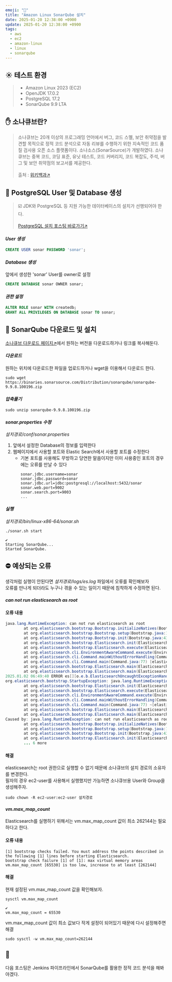 ```yaml
---
emoji: "🔎"
title: "Amazon Linux SonarQube 설치"
date: 2025-01-20 12:38:00 +0900
update: 2025-01-20 12:38:00 +0900
tags:
  - aws
  - ec2
  - amazon-linux
  - linux
  - sonarqube
---
```


## ☀️ 테스트 환경
> - Amazon Linux 2023 (EC2)
> - OpenJDK 17.0.2
> - PostgreSQL 17.2
> - SonarQube 9.9 LTA 

## ✋ 소나큐브란?
> 소나큐브는 20개 이상의 프로그래밍 언어에서 버그, 코드 스멜, 보안 취약점을 발견할 목적으로 정적 코드 분석으로 자동 리뷰를 수행하기 위한 지속적인 코드 품질 검사용 오픈 소스 플랫폼이다. 소나소스(SonarSource)가 개발하였다. 소나큐브는 중복 코드, 코딩 표준, 유닛 테스트, 코드 커버리지, 코드 복잡도, 주석, 버그 및 보안 취약점의 보고서를 제공한다.
> <br/>
> <br/>
> 출처 : [위키백과↗](https://ko.wikipedia.org/wiki/소나큐브)

## 📂 PostgreSQL User 및 Database 생성

> ☑️ JDK와 PostgreSQL 등 지원 가능한 데이터베이스의 설치가 선행되어야 한다.
> <br/>
> <br/>
> [PostgreSQL 설치 포스팅 바로가기↗](/amazon-linux-sonarqube-install)


#### ***User 생성***
```sql
CREATE USER sonar PASSWORD 'sonar';
```

#### ***Database 생성***
앞에서 생성한 'sonar' User를 owner로 설정
```sql
CREATE DATABASE sonar OWNER sonar;
```

#### ***권한 설정***
```sql
ALTER ROLE sonar WITH createdb;
GRANT ALL PRIVILEGES ON DATABASE sonar TO sonar;
```


## 🚀 SonarQube 다운로드 및 설치
[소나큐브 다운로드 페이지↗](https://www.sonarsource.com/products/sonarqube/downloads/historical-downloads/)에서 원하는 버전을 다운로드하거나 링크를 복사해둔다.

#### ***다운로드***
원하는 위치에 다운로드한 파일을 업로드하거나 wget을 이용해서 다운로드 한다. 
```shell
sudo wget https://binaries.sonarsource.com/Distribution/sonarqube/sonarqube-9.9.8.100196.zip
```

#### ***압축풀기***
```shell
sudo unzip sonarqube-9.9.8.100196.zip
```

#### ***sonar.properties 수정***
_설치경로/conf/sonar.properties_
 
1. 앞에서 설정한 Database의 정보를 입력한다
2. 웹페이지에서 사용할 포트와 Elastic Search에서 사용할 포트를 수정한다
   - 기본 포트를 사용해도 무방하고 당연한 말씀이지만 이미 사용중인 포트의 경우에는 오류를 만날 수 있다
     ```properties
     sonar.jdbc.username=sonar
     sonar.jdbc.password=sonar
     sonar.jdbc.url=jdbc:postgresql://localhost:5432/sonar
     sonar.web.port=9002
     sonar.search.port=9003
     ...
     ```

#### ***실행***
_설치경로/bin/linux-x86-64/sonar.sh_
```shell
./sonar.sh start
```
```shell
✔
Starting SonarQube...
Started SonarQube.
```

## ⛔ 예상되는 오류
생각처럼 실행이 안된다면 _설치경로/logs/es.log_ 파일에서 오류를 확인해보자
<br/>
오류를 만나게 되더라도 누구나 겪을 수 있는 일이기 때문에 침착하게 수정하면 된다.

#### ***can not run elasticsearch as root***

#### 오류 내용
```java
java.lang.RuntimeException: can not run elasticsearch as root
        at org.elasticsearch.bootstrap.Bootstrap.initializeNatives(Bootstrap.java:107) ~[elasticsearch-7.16.2.jar:7.16.2]
        at org.elasticsearch.bootstrap.Bootstrap.setup(Bootstrap.java:183) ~[elasticsearch-7.16.2.jar:7.16.2]
        at org.elasticsearch.bootstrap.Bootstrap.init(Bootstrap.java:434) [elasticsearch-7.16.2.jar:7.16.2]
        at org.elasticsearch.bootstrap.Elasticsearch.init(Elasticsearch.java:166) [elasticsearch-7.16.2.jar:7.16.2]
        at org.elasticsearch.bootstrap.Elasticsearch.execute(Elasticsearch.java:157) [elasticsearch-7.16.2.jar:7.16.2]
        at org.elasticsearch.cli.EnvironmentAwareCommand.execute(EnvironmentAwareCommand.java:77) [elasticsearch-7.16.2.jar:7.16.2]
        at org.elasticsearch.cli.Command.mainWithoutErrorHandling(Command.java:112) [elasticsearch-cli-7.16.2.jar:7.16.2]
        at org.elasticsearch.cli.Command.main(Command.java:77) [elasticsearch-cli-7.16.2.jar:7.16.2]
        at org.elasticsearch.bootstrap.Elasticsearch.main(Elasticsearch.java:122) [elasticsearch-7.16.2.jar:7.16.2]
        at org.elasticsearch.bootstrap.Elasticsearch.main(Elasticsearch.java:80) [elasticsearch-7.16.2.jar:7.16.2]
2025.01.02 06:49:40 ERROR es[][o.e.b.ElasticsearchUncaughtExceptionHandler] uncaught exception in thread [main]
org.elasticsearch.bootstrap.StartupException: java.lang.RuntimeException: can not run elasticsearch as root
        at org.elasticsearch.bootstrap.Elasticsearch.init(Elasticsearch.java:170) ~[elasticsearch-7.16.2.jar:7.16.2]
        at org.elasticsearch.bootstrap.Elasticsearch.execute(Elasticsearch.java:157) ~[elasticsearch-7.16.2.jar:7.16.2]
        at org.elasticsearch.cli.EnvironmentAwareCommand.execute(EnvironmentAwareCommand.java:77) ~[elasticsearch-7.16.2.jar:7.16.2]
        at org.elasticsearch.cli.Command.mainWithoutErrorHandling(Command.java:112) ~[elasticsearch-cli-7.16.2.jar:7.16.2]
        at org.elasticsearch.cli.Command.main(Command.java:77) ~[elasticsearch-cli-7.16.2.jar:7.16.2]
        at org.elasticsearch.bootstrap.Elasticsearch.main(Elasticsearch.java:122) ~[elasticsearch-7.16.2.jar:7.16.2]
        at org.elasticsearch.bootstrap.Elasticsearch.main(Elasticsearch.java:80) ~[elasticsearch-7.16.2.jar:7.16.2]
Caused by: java.lang.RuntimeException: can not run elasticsearch as root
        at org.elasticsearch.bootstrap.Bootstrap.initializeNatives(Bootstrap.java:107) ~[elasticsearch-7.16.2.jar:7.16.2]
        at org.elasticsearch.bootstrap.Bootstrap.setup(Bootstrap.java:183) ~[elasticsearch-7.16.2.jar:7.16.2]
        at org.elasticsearch.bootstrap.Bootstrap.init(Bootstrap.java:434) ~[elasticsearch-7.16.2.jar:7.16.2]
        at org.elasticsearch.bootstrap.Elasticsearch.init(Elasticsearch.java:166) ~[elasticsearch-7.16.2.jar:7.16.2]
        ... 6 more
```

#### 해결
elasticsearch는 root 권한으로 실행할 수 없기 때문에 소나큐브의 설치 경로의 소유자를 변경한다.
<br/>
필자의 경우 ec2-user를 사용해서 실행했지만 가능하면 소나큐브용 User와 Group을 생성해주자. 
```shell
sudo chown -R ec2-user:ec2-user 설치경로
```

#### ***vm.max_map_count***
Elasticsearch를 실행하기 위해서는 vm.max_map_count 값이 최소 262144는 필요하다고 한다.

#### 오류 내용
```Shell
[1] bootstrap checks failed. You must address the points described in the following [1] lines before starting Elasticsearch.
bootstrap check failure [1] of [1]: max virtual memory areas vm.max_map_count [65530] is too low, increase to at least [262144]
```

#### 해결
현재 설정된 vm.max_map_count 값을 확인해보자.
```shell
sysctl vm.max_map_count
```
```shell
✔
vm.max_map_count = 65530
```
vm.max_map_count 값이 최소 값보다 작게 설정이 되어있기 때문에 다시 설정해주면 해결
```shell
sudo sysctl -w vm.max_map_count=262144
```

## 👋
다음 포스팅은 Jenkins 파이프라인에서 SonarQube를 활용한 정적 코드 분석을 해봐야겠다.

